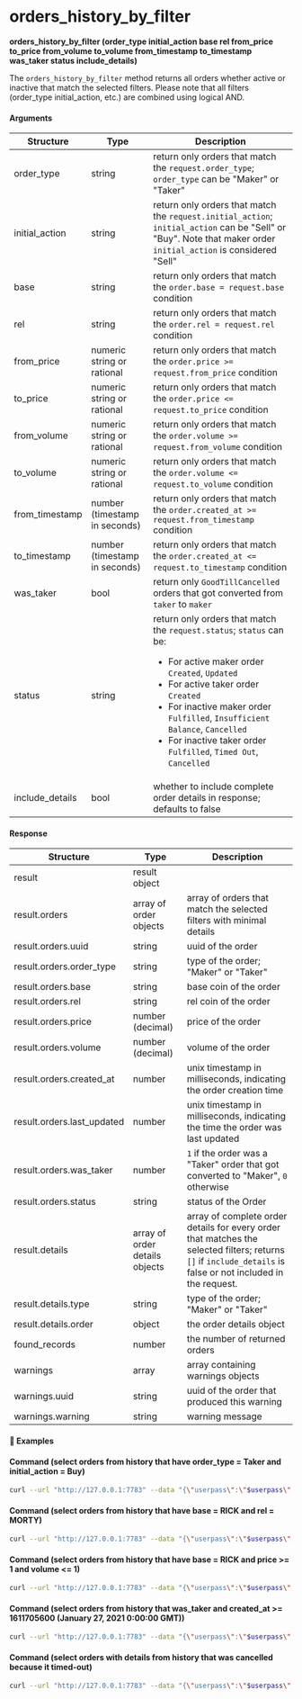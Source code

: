 # orders\_history\_by\_filter

**orders_history_by_filter (order_type initial_action base rel from_price to_price from_volume to_volume from_timestamp to_timestamp was_taker status include_details)**

The `orders_history_by_filter` method returns all orders whether active or inactive that match the selected filters. Please note that all filters (order_type initial_action, etc.) are combined using logical AND.

#### Arguments

| Structure      | Type                          | Description                                                                            |
| -------------- | ----------------------------- | -----------------------------------------------------------------------                |
| order_type        | string | return only orders that match the  `request.order_type`; `order_type` can be "Maker" or "Taker" |
| initial_action     | string | return only orders that match the  `request.initial_action`; `initial_action` can be "Sell" or "Buy". Note that maker order `initial_action` is considered "Sell" |
| base | string | return only orders that match the `order.base = request.base` condition |
| rel   | string | return only orders that match the `order.rel = request.rel` condition |
| from_price   | numeric string or rational | return only orders that match the `order.price >= request.from_price` condition    |
| to_price   | numeric string or rational | return only orders that match the `order.price <= request.to_price` condition    |
| from_volume   | numeric string or rational | return only orders that match the `order.volume >= request.from_volume` condition    |
| to_volume   | numeric string or rational | return only orders that match the `order.volume <= request.to_volume` condition    |
| from_timestamp   | number (timestamp in seconds) | return only orders that match the `order.created_at >= request.from_timestamp` condition    |
| to_timestamp   | number (timestamp in seconds) | return only orders that match the `order.created_at <= request.to_timestamp` condition    |
| was_taker   | bool | return only `GoodTillCancelled` orders that got converted from `taker` to `maker`      |
| status   | string | return only orders that match the  `request.status`; `status` can be: <ul><li>For active maker order `Created`, `Updated`</li><li>For active taker order `Created`</li><li>For inactive maker order `Fulfilled`, `Insufficient Balance`, `Cancelled`</li><li>For inactive taker order `Fulfilled`, `Timed Out`, `Cancelled`</li></ul>    |
| include_details   | bool | whether to include complete order details in response; defaults to false    |

#### Response

| Structure                  | Type                           | Description                                                          |
| --------------------------- | ------------------------------ | -------------------------------------------------------------------- |
| result                      | result object                  |                                                                      |
| result.orders               | array of order objects         | array of orders that match the selected filters with minimal details |
| result.orders.uuid          | string                         | uuid of the order                                                    |
| result.orders.order_type    | string                         | type of the order; "Maker" or "Taker"                                |
| result.orders.base          | string                         | base coin of the order                                               |
| result.orders.rel           | string                         | rel coin of the order                                                |
| result.orders.price         | number (decimal)               | price of the order                                                   |
| result.orders.volume        | number (decimal)               | volume of the order                                                  |
| result.orders.created_at    | number                         | unix timestamp in milliseconds, indicating the order creation time   |
| result.orders.last_updated  | number                         | unix timestamp in milliseconds, indicating the time the order was last updated |
| result.orders.was_taker     | number                         | `1` if the order was a "Taker" order that got converted to "Maker", `0` otherwise |
| result.orders.status        | string                         | status of the Order                                                  |
| result.details              | array of order details objects | array of complete order details for every order that matches the selected filters; returns `[]` if `include_details` is false or not included in the request. |
| result.details.type         | string                         | type of the order; "Maker" or "Taker"                                |
| result.details.order        | object                         | the order details object                                             |
| found_records               | number                         | the number of returned orders                                        |
| warnings                    | array                          | array containing warnings objects                                    |
| warnings.uuid               | string                         | uuid of the order that produced this warning                         |
| warnings.warning            | string                         | warning message                                                      |

#### :pushpin: Examples

#### Command (select orders from history that have order_type = Taker and initial_action = Buy)

```bash
curl --url "http://127.0.0.1:7783" --data "{\"userpass\":\"$userpass\",\"method\":\"orders_history_by_filter\",\"order_type\":\"Taker\",\"initial_action\":\"Buy\"}"
```

#### Command (select orders from history that have base = RICK and rel = MORTY)

```bash
curl --url "http://127.0.0.1:7783" --data "{\"userpass\":\"$userpass\",\"method\":\"orders_history_by_filter\",\"base\":\"RICK\",\"rel\":\"MORTY\"}"
```

#### Command (select orders from history that have base = RICK and price >= 1  and volume <= 1)

```bash
curl --url "http://127.0.0.1:7783" --data "{\"userpass\":\"$userpass\",\"method\":\"orders_history_by_filter\",\"base\":\"RICK\",\"from_price\":1,\"to_volume\":1}"
```

#### Command (select orders from history that was_taker and created_at >= 1611705600 (January 27, 2021 0:00:00 GMT))

```bash
curl --url "http://127.0.0.1:7783" --data "{\"userpass\":\"$userpass\",\"method\":\"orders_history_by_filter\",\"was_taker\":true,\"from_timestamp\":1611705600}"
```

#### Command (select orders with details from history that was cancelled because it timed-out)

```bash
curl --url "http://127.0.0.1:7783" --data "{\"userpass\":\"$userpass\",\"method\":\"orders_history_by_filter\",\"status\":\"Timed Out\",\"include_details\":true}"
```

<div style="margin-top: 0.5rem;">

<collapse-text hidden title="Response">

#### Response (orders only)

```json
{
  "result": {
    "orders": [
      {
        "uuid": "e5f453e2-b414-4df2-9fc3-eeedb5cc1f1e",
        "order_type": "Maker",
        "initial_action": "Sell",
        "base": "RICK",
        "rel": "MORTY",
        "price": 2,
        "volume": 3,
        "created_at": 1620727954406,
        "last_updated": 1620727954406,
        "was_taker": 0,
        "status": "Created"
      }
    ],
    "details": [],
    "found_records": 1,
    "warnings": []
  }
}
```

#### Response (details included)

```json
{
  "result": {
    "orders": [
      {
        "uuid": "e5f453e2-b414-4df2-9fc3-eeedb5cc1f1e",
        "order_type": "Maker",
        "initial_action": "Sell",
        "base": "RICK",
        "rel": "MORTY",
        "price": 2,
        "volume": 3,
        "created_at": 1620727954406,
        "last_updated": 1620727954406,
        "was_taker": 0,
        "status": "Created"
      }
    ],
    "details": [
      {
        "type":"Maker",
        "order": {
          "base": "RICK",
          "rel": "MORTY",
          "price":"2",
          "price_rat":[
            [
                1,
                [
                  2
                ]
            ],
            [
                1,
                [
                  1
                ]
            ]
          ],
          "max_base_vol":"3",
          "max_base_vol_rat": [
            [
              1,
              [
                3
              ]
            ],
            [
              1,
              [
                1
              ]
            ]
          ],
          "min_base_vol":"0.0001",
          "min_base_vol_rat": [
            [
              1,
              [
                1
              ]
            ],
            [
              1,
              [
                10000
              ]
            ]
          ],
          "created_at": 1620727954406,
          "updated_at": 1620727954406,
          "matches": {},
          "started_swaps": [],
          "uuid": "e5f453e2-b414-4df2-9fc3-eeedb5cc1f1e",
          "conf_settings": {
            "base_confs": 1,
            "base_nota": false,
            "rel_confs": 1,
            "rel_nota": false
          }
        }
      }
    ],
    "found_records": 1,
    "warnings": []
  }
}
```

#### Response (warning - uuid could not be parsed)

```json
{
  "result": {
    "orders": [
      {
        "uuid": "e5f453e2-b414-4df2-9fc3-eeedb5cc1f1e",
        "order_type": "Maker",
        "initial_action": "Sell",
        "base": "RICK",
        "rel": "MORTY",
        "price": 2,
        "volume": 3,
        "created_at": 1620727954406,
        "last_updated": 1620727954406,
        "was_taker": 0,
        "status": "Created"
      }
    ],
    "details": [],
    "found_records": 1,
    "warnings": [
      {
        "uuid": "e5f453e2-b414-4df2-9fc3-eeedb5cc1f1e",
        "warning": "Order details for Uuid e5f453e2-b414-4df2-9fc3-eeedb5cc1f1e were skipped because uuid could not be parsed"
      }
    ]
  }
}
```

</collapse-text>

</div>
